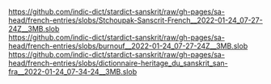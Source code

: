 https://github.com/indic-dict/stardict-sanskrit/raw/gh-pages/sa-head/french-entries/slobs/Stchoupak-Sanscrit-French__2022-01-24_07-27-24Z__3MB.slob  
https://github.com/indic-dict/stardict-sanskrit/raw/gh-pages/sa-head/french-entries/slobs/burnouf__2022-01-24_07-27-24Z__3MB.slob  
https://github.com/indic-dict/stardict-sanskrit/raw/gh-pages/sa-head/french-entries/slobs/dictionnaire-heritage_du_sanskrit_san-fra__2022-01-24_07-34-24__3MB.slob  
